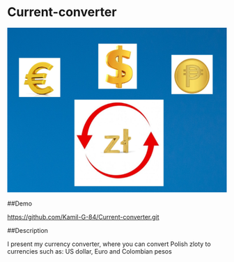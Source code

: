 # Current-converter

![Converter](image/graphics.jpg) 

##Demo

https://github.com/Kamil-G-84/Current-converter.git

##Description

I present my currency converter, where you can convert Polish zloty to currencies such as: US dollar, Euro and Colombian pesos
